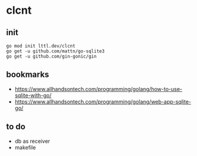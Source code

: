 # clcnt

## init

```
go mod init lttl.dev/clcnt
go get -u github.com/mattn/go-sqlite3
go get -u github.com/gin-gonic/gin
```

## bookmarks

- https://www.allhandsontech.com/programming/golang/how-to-use-sqlite-with-go/
- https://www.allhandsontech.com/programming/golang/web-app-sqlite-go/

## to do

- db as receiver
- makefile